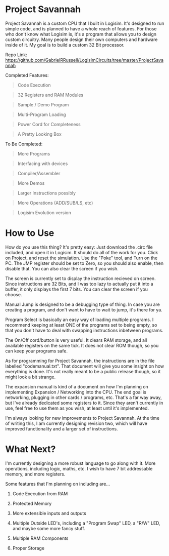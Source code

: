 # Project Savannah
Project Savannah is a custom CPU that I built in Logisim. It's designed to run simple code, and is planned to have a whole reach of features. For those who don't know what Logisim is, it's a program that allows you to design custom circuitry. Many people design their own computers and hardware inside of it. My goal is to build a custom 32 Bit processor. 

Repo Link: https://github.com/GabrielRRussell/LogisimCircuits/tree/master/ProjectSavannah

Completed Features:

> Code Execution

> 32 Registers and RAM Modules

> Sample / Demo Program

> Multi-Program Loading 

> Power Cord for Completeness

> A Pretty Looking Box

To Be Completed:

> More Programs

> Interfacing with devices 

> Compiler/Assembler

> More Demos

> Larger Instructions possibly

> More Operations (ADD/SUB/LS, etc)

> Logisim Evolution version

# How to Use
How do you use this thing? It's pretty easy: Just download the .circ file included, and open it in Logisim. It should do all of the work for you. Click on Project, and reset the simulation. Use the "Poke" tool, and Turn on the PC. The JMP register should be set to Zero, so you should also enable, then disable that. You can also clear the screen if you wish.

The screen is currently set to display the instruction recieved on screen. Since instructions are 32 Bits, and I was too lazy to actually put it into a buffer, it only displays the first 7 bits. You can clear the screen if you choose. 

Manual Jump is designed to be a debugging type of thing. In case you are creating a program, and don't want to have to wait to jump, it's there for ya.

Program Select is basically an easy way of loading multiple programs. I recommend keeping at least ONE of the programs set to being empty, so that you don't have to deal with swapping instructions inbetween programs. 

The On/Off cord/button is very useful. It clears RAM storage, and all available registers on the same tick. It does not clear ROM though, so you can keep your programs safe.

As for programming for Project Savannah, the instructions are in the file labelled "codemanual.txt". That document will give you some insight on how everything is done. It's not really meant to be a public release though, so it might look a bit strange.

The expansion manual is kind of a document on how I'm planning on implementing Expansion / Networking into the CPU. The end goal is networking, plugging in other cards / programs, etc. That's a far way away, but I've already dedicated some registers to it. Since they aren't currently in use, feel free to use them as you wish, at least until it's implemented.

I'm always looking for new improvements to Project Savannah. At the time of writing this, I am currently designing revision two, which will have improved functionality and a larger set of instructions.

# What Next?
I'm currently designing a more robust language to go along with it. More operations, including logic, maths, etc. I wish to have 7 bit addressable memory, and more registers. 

Some features that I'm planning on including are...

1) Code Execution from RAM

2) Protected Memory

3) More extensible inputs and outputs

4) Multiple Outside LED's, including a "Program Swap" LED, a "R/W" LED, and maybe some more fancy stuff.

5) Multiple RAM Components

6) Proper Storage
